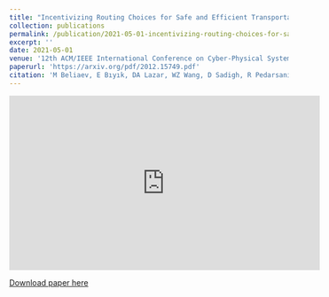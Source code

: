 ```yaml
---
title: "Incentivizing Routing Choices for Safe and Efficient Transportation in the Face of the COVID-19 Pandemic"
collection: publications
permalink: /publication/2021-05-01-incentivizing-routing-choices-for-safe-and-efficient-transportation-in-the-face-of-the-covid-19-pandemic
excerpt: ''
date: 2021-05-01
venue: '12th ACM/IEEE International Conference on Cyber-Physical Systems (ICCPS), Nashville, Tennessee, USA, May 2021'
paperurl: 'https://arxiv.org/pdf/2012.15749.pdf'
citation: 'M Beliaev, E Bıyık, DA Lazar, WZ Wang, D Sadigh, R Pedarsani. (2009). &quot;Incentivizing Routing Choices for Safe and Efficient Transportation in the Face of the COVID-19 Pandemic.&quot; <i>12th ACM/IEEE International Conference on Cyber-Physical Systems (ICCPS), Nashville, Tennessee, USA, May 2021</i>. doi: 10.1145/3450267.3450546.'
---
```


<iframe width="560" height="315" src="https://www.youtube.com/embed/XeffxOXrIIM" title="YouTube video player" frameborder="0" allow="accelerometer; autoplay; clipboard-write; encrypted-media; gyroscope; picture-in-picture" allowfullscreen></iframe>

[Download paper here](https://arxiv.org/pdf/2012.15749.pdf)
